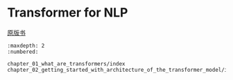 # Transformer for NLP

[原版书](./Transformers%20for%20natural%20language%20processing_%20second%20edition.pdf)

````toc
:maxdepth: 2
:numbered:

chapter_01_what_are_transformers/index
chapter_02_getting_started_with_architecture_of_the_transformer_model/index
````
